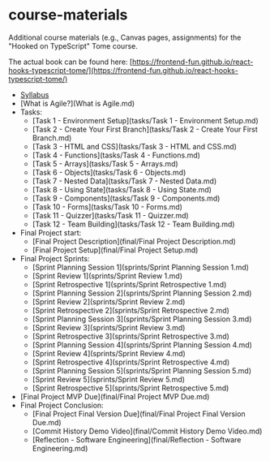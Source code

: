 # course-materials
Additional course materials (e.g., Canvas pages, assignments) for the "Hooked on TypeScript" Tome course.

The actual book can be found here: [https://frontend-fun.github.io/react-hooks-typescript-tome/](https://frontend-fun.github.io/react-hooks-typescript-tome/)

* [Syllabus](Syllabus.md)
* [What is Agile?](What is Agile.md)
* Tasks:
    * [Task 1 - Environment Setup](tasks/Task 1 - Environment Setup.md)
    * [Task 2 - Create Your First Branch](tasks/Task 2 - Create Your First Branch.md)
    * [Task 3 - HTML and CSS](tasks/Task 3 - HTML and CSS.md)
    * [Task 4 - Functions](tasks/Task 4 - Functions.md)
    * [Task 5 - Arrays](tasks/Task 5 - Arrays.md)
    * [Task 6 - Objects](tasks/Task 6 - Objects.md)
    * [Task 7 - Nested Data](tasks/Task 7 - Nested Data.md)
    * [Task 8 - Using State](tasks/Task 8 - Using State.md)
    * [Task 9 - Components](tasks/Task 9 - Components.md)
    * [Task 10 - Forms](tasks/Task 10 - Forms.md)
    * [Task 11 - Quizzer](tasks/Task 11 - Quizzer.md)
    * [Task 12 - Team Building](tasks/Task 12 - Team Building.md)
* Final Project start:
    * [Final Project Description](final/Final Project Description.md)
    * [Final Project Setup](final/Final Project Setup.md)
* Final Project Sprints:
    * [Sprint Planning Session 1](sprints/Sprint Planning Session 1.md)
    * [Sprint Review 1](sprints/Sprint Review 1.md)
    * [Sprint Retrospective 1](sprints/Sprint Retrospective 1.md)
    * [Sprint Planning Session 2](sprints/Sprint Planning Session 2.md)
    * [Sprint Review 2](sprints/Sprint Review 2.md)
    * [Sprint Retrospective 2](sprints/Sprint Retrospective 2.md)
    * [Sprint Planning Session 3](sprints/Sprint Planning Session 3.md)
    * [Sprint Review 3](sprints/Sprint Review 3.md)
    * [Sprint Retrospective 3](sprints/Sprint Retrospective 3.md)
    * [Sprint Planning Session 4](sprints/Sprint Planning Session 4.md)
    * [Sprint Review 4](sprints/Sprint Review 4.md)
    * [Sprint Retrospective 4](sprints/Sprint Retrospective 4.md)
    * [Sprint Planning Session 5](sprints/Sprint Planning Session 5.md)
    * [Sprint Review 5](sprints/Sprint Review 5.md)
    * [Sprint Retrospective 5](sprints/Sprint Retrospective 5.md)
* [Final Project MVP Due](final/Final Project MVP Due.md)
* Final Project Conclusion:
    * [Final Project Final Version Due](final/Final Project Final Version Due.md)
    * [Commit History Demo Video](final/Commit History Demo Video.md)
    * [Reflection - Software Engineering](final/Reflection - Software Engineering.md)

